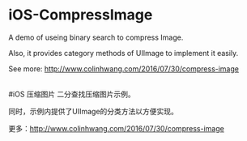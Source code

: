 # iOS-CompressImage
A demo of useing binary search to compress Image.

Also, it provides category methods of UIImage to implement it easily.

See more: http://www.colinhwang.com/2016/07/30/compress-image

<br />
#iOS 压缩图片
二分查找压缩图片示例。

同时，示例内提供了UIImage的分类方法以方便实现。

更多：http://www.colinhwang.com/2016/07/30/compress-image
